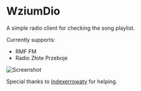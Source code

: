 # WziumDio

A simple radio client for checking the song playlist.

Currently supports:
- RMF FM
- Radio Złote Przeboje

![Screenshot](https://i.imgur.com/PjbUcTq.png)

Special thanks to [Indexerrowaty](https://github.com/Indexerrowaty) for helping.
